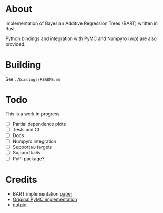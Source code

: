 # About

Implementation of Bayesian Additive Regression Trees (BART) written in Rust.

Python bindings and integration with PyMC and Numpyro (wip) are also provided.

# Building

See `./bindings/README.md`

# Todo

This is a work in progress

- [ ] Partial dependence plots 
- [ ] Tests and CI
- [ ] Docs
- [ ] Numpyro integration
- [ ] Support `ND` targets
- [ ] Support `NaNs`
- [ ] PyPI package?

# Credits

- BART implementation [paper](https://arxiv.org/abs/2206.03619)
- [Original PyMC implementation](https://github.com/pymc-devs/pymc-bart/tree/0f0e3617ac03877448f5eded315e8cb810d1d0cb)
- [nutpie](https://github.com/pymc-devs/nutpie/tree/9029f9167496ad72fcd56975e56836798da75e0d)
